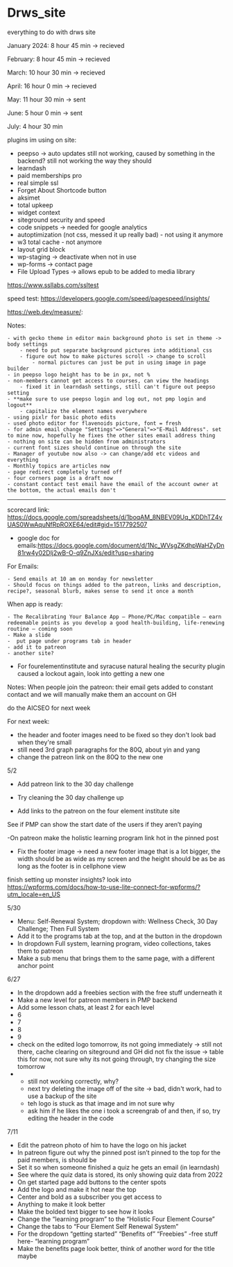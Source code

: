 # Drws_site
everything to do with drws site

January 2024: 8 hour 45 min -> recieved

February: 8 hour 45 min -> recieved

March: 10 hour 30 min -> recieved

April: 16 hour 0 min -> recieved

May: 11 hour 30 min -> sent

June: 5 hour 0 min -> sent

July: 4 hour 30 min

plugins im using on site:

- peepso -> auto updates still not working, caused by something in the backend? still not working the way they should
- learndash 
- paid memberships pro
- real simple ssl 
- Forget About Shortcode button 
- aksimet
- total upkeep
- widget context
- siteground security and speed
- code snippets -> needed for google analytics
- autoptimization (not css, messed it up really bad) - not using it anymore
- w3 total cache - not anymore
- layout grid block
- wp-staging -> deactivate when not in use
- wp-forms -> contact page
- File Upload Types -> allows epub to be added to media library

https://www.ssllabs.com/ssltest


speed test:
https://developers.google.com/speed/pagespeed/insights/

https://web.dev/measure/:

Notes:

	- with gecko theme in editor main background photo is set in theme -> body settings
		- need to put separate background pictures into additional css
		- figure out how to make pictures scroll -> change to scroll
			- normal pictures can just be put in using image in page builder
	- in peepso logo height has to be in px, not %
	- non-members cannot get access to courses, can view the headings 
		- fixed it in learndash settings, still can't figure out peepso setting
	- **make sure to use peepso login and log out, not pmp login and logout**
		- capitalize the element names everywhere
	- using pixlr for basic photo edits
	- used photo editor for flavenoids picture, font = fresh
	- for admin email change "Settings"=>"General"=>"E-Mail Address". set to mine now, hopefully he fixes the other sites email address thing
	- nothing on site can be hidden from administrators
	- current font sizes should continue on through the site
	- Manager of youtube now also -> can change/add etc videos and everything
	- Monthly topics are articles now
	- page redirect completely turned off
	- four corners page is a draft now
 	- constant contact test email have the email of the account owner at the bottom, the actual emails don't


--------------------------------------------------------

scorecard link:
https://docs.google.com/spreadsheets/d/1boqAM_8NBEV09Uq_KDDhTZ4vUAS0WwAquNfRpROXE64/edit#gid=1517792507

- google doc for emails:https://docs.google.com/document/d/1Nc_WVsgZKdhpWaHZyDn81rw4y02Dlj2wB-O-q9ZnJXs/edit?usp=sharing

For Emails:

	- Send emails at 10 am on monday for newsletter
	- Should focus on things added to the patreon, links and description, recipe?, seasonal blurb, makes sense to send it once a month



When app is ready:

	- The Recalibrating Your Balance App – Phone/PC/Mac compatible – earn redeemable points as you develop a good health-building, life-renewing routine – coming soon
	- Make a slide
	-  put page under programs tab in header
 	- add it to patreon
  	- another site?

 
- For fourelementinstitute and syracuse natural healing the security plugin caused a lockout again, look into getting a new one



Notes: 
When people join the patreon: their email gets added to constant contact and we will manually make them an account on GH




do the AICSEO for next week



For next week:

- the header and footer images need to be fixed so they don't look bad when they're small
- still need 3rd graph paragraphs for the 80Q, about yin and yang
- change the patreon link on the 80Q to the new one



5/2
- Add patreon link to the 30 day challenge
- Try cleaning the 30 day challenge up

- Add links to the patreon on the four element institute site


See if PMP can show the start date of the users if they aren’t paying

-On patreon make the holistic learning program link hot in the pinned post
- Fix the footer image -> need a new footer image that is a lot bigger, the width should be as wide as my screen and the height should be as be as long as the footer is in cellphone view







finish setting up monster insights?
look into https://wpforms.com/docs/how-to-use-lite-connect-for-wpforms/?utm_locale=en_US




5/30
- Menu: Self-Renewal System; dropdown with: Wellness Check, 30 Day Challenge; Then Full System
- Add it to the programs tab at the top, and at the button in the dropdown
- In dropdown Full system, learning program, video collections, takes them to patreon
- Make a sub menu that brings them to the same page, with a different anchor point


6/27
- In the dropdown add a freebies section with the free stuff underneath it
- Make  a new level for patreon members in PMP backend
- Add some lesson chats, at least 2 for each level
- 	6
- 	7
- 	8
- 	9
- check on the edited logo tomorrow, its not going immediately -> still not there, cache clearing on siteground and GH did not fix the issue -> table this for now, not sure why its not going through, try changing the size tomorrow
- - still not working correctly, why?
  - next try deleting the image off of the site -> bad, didn't work, had to use a backup of the site
  - teh logo is stuck as that image and im not sure why
  - ask him if he likes the one i took a screengrab of and then, if so, try editing the header in the code





7/11
- Edit the patreon photo of him to have the logo on his jacket
- In patreon figure out why the pinned post isn’t pinned to the top for the paid members, is should be
- Set it so when someone finished a quiz he gets an email (in learndash)
- See where the quiz data is stored, its only showing quiz data from 2022
- On get started page add buttons to the center spots
- Add the logo and make it hot near the top
- Center and bold as a subscriber you get access to 
- Anything to make it look better
- Make the bolded text bigger to see how it looks
- Change the “learning program” to the “Holistic Four Element Course”
- Change the tabs to “Four Element Self Renewal System”
- For the dropdown “getting started” “Benefits of” “Freebies” -free stuff here- “learning program”
- Make the benefits page look better, think of another word for the title maybe
